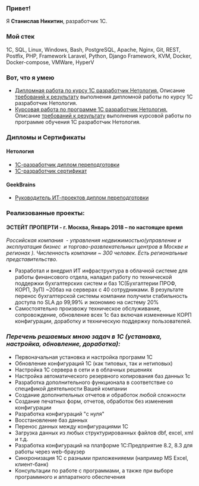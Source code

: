 ### Привет!

Я <b>Станислав Никитин</b>, разработчик 1С.

### Мой стек

1С, SQL, Linux, Windows, Bash, PostgreSQL, Apache, Nginx, Git, REST, Postfix, PHP, Framework Laravel, Python, Django Framework,  KVM, Docker, Docker-compose, VMWare, HyperV

### Вот, что я умею

- [Дипломная работа по курсу 1С разработчик Нетология.](https://github.com/StasVNikitin/StasVNikitin/blob/main/Diplomnaja_rabota_IT_Firma_NikitinSV_Netology.dt) Описание [требований к результату](https://github.com/netology-code/1c-homeworks/blob/master/diploma-c-reqs.md) выполнения дипломной работы по курсу 1С разработчик Нетология.
- [Курсовая работа по программе 1С разработчик Нетология.](https://github.com/StasVNikitin/StasVNikitin/blob/main/Kursovay_rabota_Nikitin_SV_Netology.dt) Описание [требований к результату](https://github.com/netology-code/applied_development/blob/master/diploma-b-reqs.md) выполнения курсовой работы по программе обучения 1С разработчик Нетология.

### Дипломы и Сертификаты 
#### Нетология
- [1С-разработчик диплом переподготовки](https://github.com/StasVNikitin/StasVNikitin/blob/main/Diplom_1C_Dev_Netology.pdf)
- [1C-разработчик сертификат](https://github.com/StasVNikitin/StasVNikitin/blob/main/1C_dev_Netology.pdf)

#### GeekBrains
- [Руководитель ИТ-проектов диплом переподготовки](https://github.com/StasVNikitin/StasVNikitin/blob/main/Diplom_PM_GB.pdf)


### Реализованные проекты:
#### ЭСТЕЙТ ПРОПЕРТИ - г. Москва, Январь 2018 – по настоящее время
*Российская компания  - управления недвижимостью(управление и эксплуатация бизнес  и торгово-развлекательных центров в Москве и регионах ). Численность компании ~ 300 человек. Есть региональные представительство.*
- Разработал и внедрил ИТ инфраструктура в облачной системе для работы финансового отдела, наладил работу по технической поддержки бухгалтерских систем и баз 1С(Бухгалтерии ПРОФ, КОРП, ЗуП) ~20баз на серверах с 40 сотрудниками. В результате перенос бухгалтерской системы компании получили стабильность доступа по SLA до 99,99% и экономию на систему 20%
- Самостоятельно произвожу техническое обслуживание, сопровождение, обновление всех 1с баз включая измененные КОРП конфигурации, доработку и техническую поддержку пользователей.

### ***Перечень решаемых мною задач в 1С (установка, настройка, обновление, доработка):***
- Первоначальная установка и настройка программ 1С
- Обновление конфигураций 1С (как типовых, так и нетиповых)
- Настройка 1С сервера в сети и в облачных решениях
- Настройка автоматического резервного копирования баз данных 1с
- Разработка дополнительного функционала в соответствие со спецификой деятельности Вашей компании
- Создание дополнительных отчетов и обработок любой сложности
- Создание печатных форм, отчетов, обработок без изменения конфигурации
- Разработка конфигураций "с нуля"
- Восстановление баз данных
- Перенос данных между конфигурациями 1С
- Загрузка данных из любых структурированных файлов dbf, excel, xml и т.д.
- Разработка конфигураций на платформе 1С:Предприятие 8.2, 8.3 для работы через web-браузер
- Синхронизация 1С с разными приложенияеми (например MS Excel, клиент-банк)
- Консультации по работе с программами, а также при выборе программного и аппаратного обеспечения

